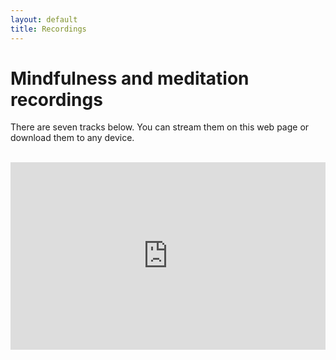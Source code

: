 ```yaml
---
layout: default
title: Recordings
---
```


<h1>Mindfulness and meditation recordings</h1>

<p>There are seven tracks below. You can stream them on this web page or download them to any device.</p>

<br>

<iframe width="100%" height="300" scrolling="no" frameborder="no" src="https://w.soundcloud.com/player/?url=https%3A//api.soundcloud.com/playlists/29294125&amp;auto_play=false&amp;hide_related=false&amp;visual=true"></iframe>